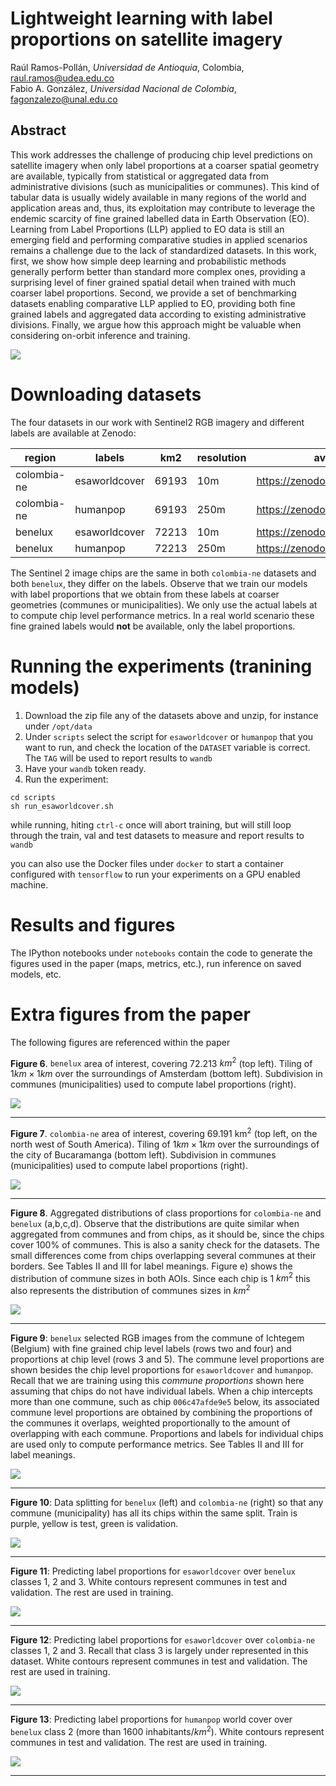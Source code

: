 # Lightweight learning with label proportions on satellite imagery

Raúl Ramos-Pollán, _Universidad de Antioquia_, Colombia, raul.ramos@udea.edu.co<br/>
Fabio A. González, _Universidad Nacional de Colombia_, fagonzalezo@unal.edu.co

## Abstract
This work addresses the challenge of producing chip level predictions on satellite imagery when only label proportions at a coarser spatial geometry are available, typically from statistical or aggregated data from administrative divisions (such as municipalities or communes). This kind of tabular data is usually widely available in many regions of the world and application areas and, thus, its exploitation may contribute to leverage the endemic scarcity of fine grained labelled data in Earth Observation (EO). Learning from Label Proportions (LLP) applied to EO data is still an emerging field and performing comparative studies in applied scenarios remains a challenge due to the lack of standardized datasets. In this work, first, we show how simple deep learning and probabilistic methods generally perform better than standard more complex ones, providing a surprising level of finer grained spatial detail when trained with much coarser label proportions. Second, we provide a set of benchmarking datasets enabling comparative LLP applied to EO, providing both fine grained labels and aggregated data according to existing administrative divisions. Finally, we argue how this approach might be valuable when considering on-orbit inference and training.

<img src='imgs/benelux-humanpop-class2-small.png'/>

# <a id="datasets"/> Downloading datasets
The four datasets  in our work with Sentinel2 RGB imagery and different labels are available at Zenodo:

|region |labels| km2| resolution | available at |
|---|---|---|---|---|
|colombia-ne| esaworldcover |69193| 10m| https://zenodo.org/record/7935303|
|colombia-ne |humanpop |69193 |250m |https://zenodo.org/record/7939365|
|benelux |esaworldcover |72213 |10m |https://zenodo.org/record/7935237|
|benelux |humanpop |72213 |250m |https://zenodo.org/record/7939348

The Sentinel 2 image chips are the same in both $\texttt{colombia-ne}$ datasets and both $\texttt{benelux}$, they differ on the labels. Observe that we train our models with label proportions that we obtain from these labels at coarser geometries (communes or municipalities). We only use the actual labels at to compute chip level performance metrics. In a real world scenario these fine grained labels would **not** be available, only the label proportions.

# Running the experiments (tranining models)

1. Download the zip file any of the datasets above and unzip, for instance under `/opt/data`
2. Under `scripts` select the script for `esaworldcover` or `humanpop` that you want to run, and check the location of the `DATASET` variable is correct. The `TAG` will be used to report results to `wandb`
3. Have your `wandb` token ready.
4. Run the experiment:

```
cd scripts
sh run_esaworldcover.sh
```

while running, hiting `ctrl-c` once will abort training, but will still loop through the train, val and test datasets to measure and report results to `wandb`

you can also use the Docker files under `docker` to start a container configured with `tensorflow` to run your experiments on a GPU enabled machine.

# Results and figures

The IPython notebooks under `notebooks` contain the code to generate the figures used in the paper (maps, metrics, etc.), run inference on saved models, etc.

# Extra figures from the paper

The following figures are referenced within the paper

**Figure 6**. $\texttt{benelux}$ area of interest, covering 72.213 $km^2$ (top left). Tiling of $1km \times 1km$ over the surroundings of Amsterdam (bottom left). Subdivision in communes (municipalities) used to compute label proportions (right).

<img src='imgs/figure_06.jpg'/>
<hr/>

**Figure 7**. $\texttt{colombia-ne}$ area of interest, covering 69.191 km$^2$ (top left, on the north west of South America). Tiling of $1km \times 1km$ over the surroundings of the city of Bucaramanga (bottom left). Subdivision in communes (municipalities) used to compute label proportions (right).

<img src='imgs/figure_07.jpg'/>
<hr/>

<a id="fig8"/>**Figure 8**. Aggregated distributions of class proportions for $\texttt{colombia-ne}$ and $\texttt{benelux}$ (a,b,c,d). Observe that the distributions are quite similar when aggregated from communes and from chips, as it should be, since the chips cover 100\% of communes. This is also a sanity check for the datasets. The small differences come from chips overlapping several communes at their borders. See Tables II and III for label meanings. Figure e) shows the distribution  of commune sizes in both AOIs. Since each chip is 1 $km^2$ this also represents the distribution of communes sizes in $km^2$

<img src='imgs/figure_08.jpg'/>
<hr/>

**Figure 9**: $\texttt{benelux}$ selected RGB images from the commune of Ichtegem (Belgium) with fine grained chip level labels (rows two and four) and proportions at chip level (rows 3 and 5). The commune level proportions are shown besides the chip level proportions for $\texttt{esaworldcover}$ and $\texttt{humanpop}$. Recall that we are training using this *commune proportions* shown here assuming that chips do not have individual labels. When a chip intercepts more than one commune, such as chip $\texttt{006c47afde9e5}$ below, its associated commune level proportions are obtained by combining the proportions of the communes it overlaps, weighted proportionally to the amount of overlapping with each commune. Proportions and labels for individual chips are used only to compute performance metrics. See Tables II and III for label meanings.

<img src='imgs/figure_09.jpg'/>
<hr/>


**Figure 10**: Data splitting for $\texttt{benelux}$ (left) and $\texttt{colombia-ne}$ (right) so that any commune (municipality) has all its chips within the same split. Train is purple, yellow is test, green is validation.

<img src='imgs/figure_10.jpg'/>
<hr/>

**Figure 11**: Predicting label proportions for $\texttt{esaworldcover}$ over $\texttt{benelux}$ classes 1, 2 and 3. White contours represent communes in test and validation. The rest are used in training.

<img src='imgs/figure_11.jpg'/>
<hr/>

**Figure 12**: Predicting label proportions for $\texttt{esaworldcover}$ over $\texttt{colombia-ne}$ classes 1, 2 and 3. Recall that class 3 is largely under represented in this dataset. White contours represent communes in test and validation. The rest are used in training.

<img src='imgs/figure_12.jpg'/>
<hr/>



**Figure 13**: Predicting label proportions for $\texttt{humanpop}$ world cover over $\texttt{benelux}$ class 2 (more than 1600 inhabitants/$km^2$). White contours represent communes in test and validation. The rest are used in training.

<img src='imgs/figure_13.jpg'/>
<hr/>

